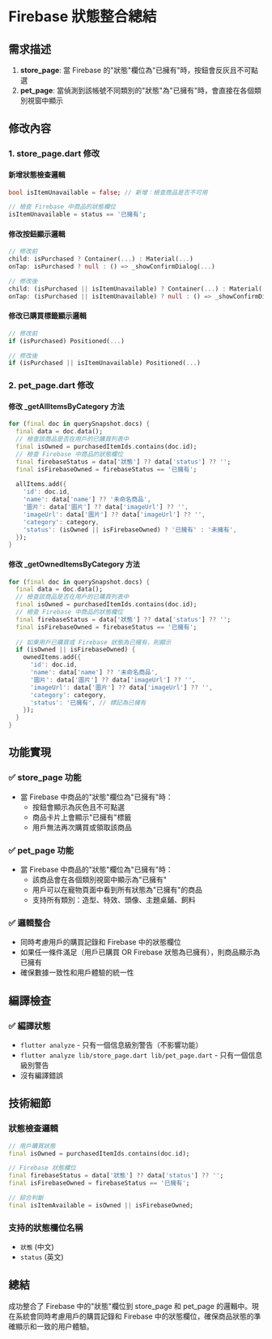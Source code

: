 # Firebase 狀態整合總結

## 需求描述
1. **store_page**: 當 Firebase 的"狀態"欄位為"已擁有"時，按鈕會反灰且不可點選
2. **pet_page**: 當偵測到該帳號不同類別的"狀態"為"已擁有"時，會直接在各個類別視窗中顯示

## 修改內容

### 1. store_page.dart 修改

#### 新增狀態檢查邏輯
```dart
bool isItemUnavailable = false; // 新增：檢查商品是否不可用

// 檢查 Firebase 中商品的狀態欄位
isItemUnavailable = status == '已擁有';
```

#### 修改按鈕顯示邏輯
```dart
// 修改前
child: isPurchased ? Container(...) : Material(...)
onTap: isPurchased ? null : () => _showConfirmDialog(...)

// 修改後
child: (isPurchased || isItemUnavailable) ? Container(...) : Material(...)
onTap: (isPurchased || isItemUnavailable) ? null : () => _showConfirmDialog(...)
```

#### 修改已購買標籤顯示邏輯
```dart
// 修改前
if (isPurchased) Positioned(...)

// 修改後
if (isPurchased || isItemUnavailable) Positioned(...)
```

### 2. pet_page.dart 修改

#### 修改 _getAllItemsByCategory 方法
```dart
for (final doc in querySnapshot.docs) {
  final data = doc.data();
  // 檢查該商品是否在用戶的已購買列表中
  final isOwned = purchasedItemIds.contains(doc.id);
  // 檢查 Firebase 中商品的狀態欄位
  final firebaseStatus = data['狀態'] ?? data['status'] ?? '';
  final isFirebaseOwned = firebaseStatus == '已擁有';
  
  allItems.add({
    'id': doc.id,
    'name': data['name'] ?? '未命名商品',
    '圖片': data['圖片'] ?? data['imageUrl'] ?? '',
    'imageUrl': data['圖片'] ?? data['imageUrl'] ?? '',
    'category': category,
    'status': (isOwned || isFirebaseOwned) ? '已擁有' : '未擁有',
  });
}
```

#### 修改 _getOwnedItemsByCategory 方法
```dart
for (final doc in querySnapshot.docs) {
  final data = doc.data();
  // 檢查該商品是否在用戶的已購買列表中
  final isOwned = purchasedItemIds.contains(doc.id);
  // 檢查 Firebase 中商品的狀態欄位
  final firebaseStatus = data['狀態'] ?? data['status'] ?? '';
  final isFirebaseOwned = firebaseStatus == '已擁有';
  
  // 如果用戶已購買或 Firebase 狀態為已擁有，則顯示
  if (isOwned || isFirebaseOwned) {
    ownedItems.add({
      'id': doc.id,
      'name': data['name'] ?? '未命名商品',
      '圖片': data['圖片'] ?? data['imageUrl'] ?? '',
      'imageUrl': data['圖片'] ?? data['imageUrl'] ?? '',
      'category': category,
      'status': '已擁有', // 標記為已擁有
    });
  }
}
```

## 功能實現

### ✅ **store_page 功能**
- 當 Firebase 中商品的"狀態"欄位為"已擁有"時：
  - 按鈕會顯示為灰色且不可點選
  - 商品卡片上會顯示"已擁有"標籤
  - 用戶無法再次購買或領取該商品

### ✅ **pet_page 功能**
- 當 Firebase 中商品的"狀態"欄位為"已擁有"時：
  - 該商品會在各個類別視窗中顯示為"已擁有"
  - 用戶可以在寵物頁面中看到所有狀態為"已擁有"的商品
  - 支持所有類別：造型、特效、頭像、主題桌鋪、飼料

### ✅ **邏輯整合**
- 同時考慮用戶的購買記錄和 Firebase 中的狀態欄位
- 如果任一條件滿足（用戶已購買 OR Firebase 狀態為已擁有），則商品顯示為已擁有
- 確保數據一致性和用戶體驗的統一性

## 編譯檢查

### ✅ **編譯狀態**
- `flutter analyze` - 只有一個信息級別警告（不影響功能）
- `flutter analyze lib/store_page.dart lib/pet_page.dart` - 只有一個信息級別警告
- 沒有編譯錯誤

## 技術細節

### 狀態檢查邏輯
```dart
// 用戶購買狀態
final isOwned = purchasedItemIds.contains(doc.id);

// Firebase 狀態欄位
final firebaseStatus = data['狀態'] ?? data['status'] ?? '';
final isFirebaseOwned = firebaseStatus == '已擁有';

// 綜合判斷
final isItemAvailable = isOwned || isFirebaseOwned;
```

### 支持的狀態欄位名稱
- `狀態` (中文)
- `status` (英文)

## 總結
成功整合了 Firebase 中的"狀態"欄位到 store_page 和 pet_page 的邏輯中。現在系統會同時考慮用戶的購買記錄和 Firebase 中的狀態欄位，確保商品狀態的準確顯示和一致的用户體驗。
